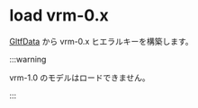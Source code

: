 # load vrm-0.x

[GltfData](/api/runtime-import/gltfdata) から vrm-0.x ヒエラルキーを構築します。

<!-- truncate -->

:::warning

vrm-1.0 のモデルはロードできません。

:::


